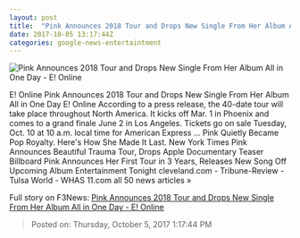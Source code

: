 ```yaml
---
layout: post
title:  "Pink Announces 2018 Tour and Drops New Single From Her Album All in One Day - E! Online"
date: 2017-10-05 13:17:44Z
categories: google-news-entertaintment
---
```


![Pink Announces 2018 Tour and Drops New Single From Her Album All in One Day - E! Online](http://akns-images.eonline.com/eol_images/Entire_Site/2017825/rs_600x600-170925184136-600.pink-iheartradio.ct.092517.jpg?downsize=450:*&crop=450:350;left,top)

E! Online Pink Announces 2018 Tour and Drops New Single From Her Album All in One Day E! Online According to a press release, the 40-date tour will take place throughout North America. It kicks off Mar. 1 in Phoenix and comes to a grand finale June 2 in Los Angeles. Tickets go on sale Tuesday, Oct. 10 at 10 a.m. local time for American Express ... Pink Quietly Became Pop Royalty. Here's How She Made It Last. New York Times Pink Announces Beautiful Trauma Tour, Drops Apple Documentary Teaser Billboard Pink Announces Her First Tour in 3 Years, Releases New Song Off Upcoming Album Entertainment Tonight cleveland.com - Tribune-Review - Tulsa World - WHAS 11.com all 50 news articles »


Full story on F3News: [Pink Announces 2018 Tour and Drops New Single From Her Album All in One Day - E! Online](http://www.f3nws.com/n/pSENyF)

> Posted on: Thursday, October 5, 2017 1:17:44 PM
